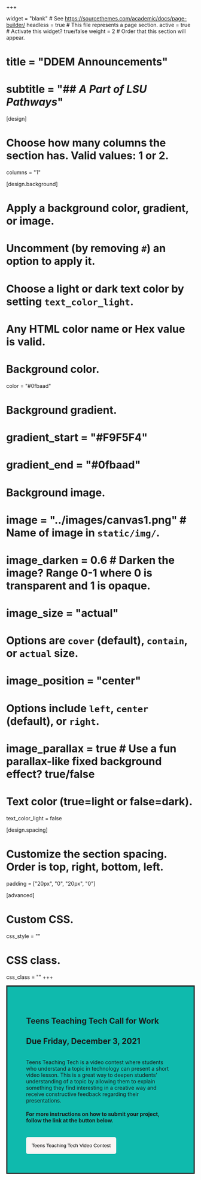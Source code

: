 +++

widget = "blank"  # See https://sourcethemes.com/academic/docs/page-builder/
headless = true  # This file represents a page section.
active = true  # Activate this widget? true/false
weight = 2  # Order that this section will appear.

# title = "DDEM Announcements"
# subtitle = "## *A Part of LSU Pathways*"

[design]
  # Choose how many columns the section has. Valid values: 1 or 2.
  columns = "1"

[design.background]
  # Apply a background color, gradient, or image.
  #   Uncomment (by removing `#`) an option to apply it.
  #   Choose a light or dark text color by setting `text_color_light`.
  #   Any HTML color name or Hex value is valid.

  # Background color.
   color = "#0fbaad"
  
  # Background gradient.
   # gradient_start = "#F9F5F4"
   # gradient_end = "#0fbaad"
  
  # Background image.
  # image = "../images/canvas1.png"  # Name of image in `static/img/`.
  # image_darken = 0.6  # Darken the image? Range 0-1 where 0 is transparent and 1 is opaque.
  # image_size = "actual" 
   #  Options are `cover` (default), `contain`, or `actual` size.
  # image_position = "center"  
  # Options include `left`, `center` (default), or `right`.
  # image_parallax = true  # Use a fun parallax-like fixed background effect? true/false
  
  # Text color (true=light or false=dark).
  text_color_light = false

[design.spacing]
  # Customize the section spacing. Order is top, right, bottom, left.
  padding = ["20px", "0", "20px", "0"]

[advanced]
 # Custom CSS. 
 css_style = ""
 
 # CSS class.
 css_class = ""
+++
<br>
<div style="background-color:#0fbaad; padding: 50px; border-style: solid;">

## **Teens Teaching Tech Call for Work** 
## Due Friday, December 3, 2021

<br>
Teens Teaching Tech is a video contest where students who understand a topic in technology can present a short video lesson. This is a great way to deepen students’ understanding of a topic by allowing them to explain something they find interesting in a creative way and receive constructive feedback regarding their presentations.  

<br>

#### For more instructions on how to submit your project, follow the link at the button below.
<br>
<a href="../../downloads/TeensTeachingTech.pdf" target="_blank"> <button style= "background-color:#F9F5F4; border: none ; border-radius: 5px; padding: 15px"> Teens Teaching Tech Video Contest </button></a>
<br>
</div>
<br>